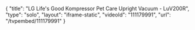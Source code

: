 {
    "title": "LG Life's Good Kompressor Pet Care Upright Vacuum - LuV200R",
    "type": "solo",
    "layout": "iframe-static",
    "videoId": "111179991",
    "url": "\/tvpembed\/111179991"
}